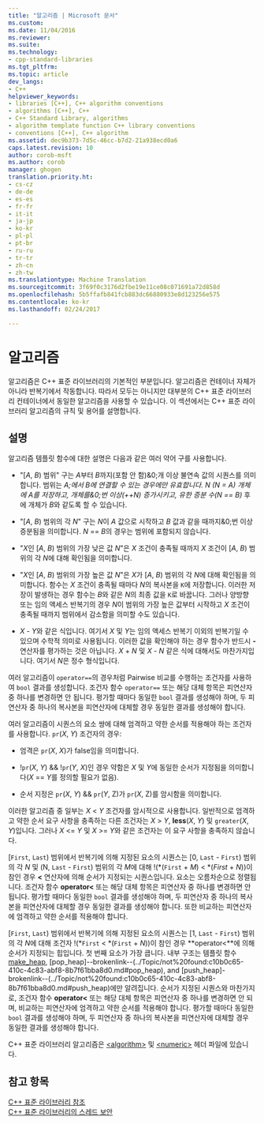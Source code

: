 ```yaml
---
title: "알고리즘 | Microsoft 문서"
ms.custom: 
ms.date: 11/04/2016
ms.reviewer: 
ms.suite: 
ms.technology:
- cpp-standard-libraries
ms.tgt_pltfrm: 
ms.topic: article
dev_langs:
- C++
helpviewer_keywords:
- libraries [C++], C++ algorithm conventions
- algorithms [C++], C++
- C++ Standard Library, algorithms
- algorithm template function C++ library conventions
- conventions [C++], C++ algorithm
ms.assetid: dec9b373-7d5c-46cc-b7d2-21a938ecd0a6
caps.latest.revision: 10
author: corob-msft
ms.author: corob
manager: ghogen
translation.priority.ht:
- cs-cz
- de-de
- es-es
- fr-fr
- it-it
- ja-jp
- ko-kr
- pl-pl
- pt-br
- ru-ru
- tr-tr
- zh-cn
- zh-tw
ms.translationtype: Machine Translation
ms.sourcegitcommit: 3f69f0c3176d2fbe19e11ce08c071691a72d858d
ms.openlocfilehash: 5b5ffafb841fcb883dc66880933e8d123256e575
ms.contentlocale: ko-kr
ms.lasthandoff: 02/24/2017

---
```

# <a name="algorithms"></a>알고리즘
알고리즘은 C++ 표준 라이브러리의 기본적인 부분입니다. 알고리즘은 컨테이너 자체가 아니라 반복기에서 작동합니다. 따라서 모두는 아니지만 대부분의 C++ 표준 라이브러리 컨테이너에서 동일한 알고리즘을 사용할 수 있습니다. 이 섹션에서는 C++ 표준 라이브러리 알고리즘의 규칙 및 용어를 설명합니다.  
  
## <a name="remarks"></a>설명  
 알고리즘 템플릿 함수에 대한 설명은 다음과 같은 여러 약어 구를 사용합니다.  
  
-   "[*A*, *B*) 범위" 구는 *A*부터 *B*까지(포함 안 함)&0;개 이상 불연속 값의 시퀀스를 의미합니다. 범위는 *A;*에서 *B*에 연결할 수 있는 경우에만 유효합니다. *N* (*N* = *A*) 개체에 *A*를 저장하고, 개체를&0;번 이상(++*N*) 증가시키고, 유한 증분 수(N == B*)* 후에 개체가 *B*와 같도록 할 수 있습니다.  
  
-   "[*A*, *B*) 범위의 각 *N*" 구는 *N*이 *A* 값으로 시작하고 *B* 값과 같을 때까지&0;번 이상 증분됨을 의미합니다. *N* == *B*의 경우는 범위에 포함되지 않습니다.  
  
-   "*X*인 [*A*, *B*) 범위의 가장 낮은 값 *N*"은 *X* 조건이 충족될 때까지 *X* 조건이 [*A*, *B*) 범위의 각 *N*에 대해 확인됨을 의미합니다.  
  
-   "*X*인 [*A*, *B*) 범위의 가장 높은 값 *N*"은 *X*가 [*A*, *B*) 범위의 각 *N*에 대해 확인됨을 의미합니다. 함수는 *X* 조건이 충족될 때마다 *N*의 복사본을 `K`에 저장합니다. 이러한 저장이 발생하는 경우 함수는 *B*와 같은 *N*의 최종 값을 `K`로 바꿉니다. 그러나 양방향 또는 임의 액세스 반복기의 경우 *N*이 범위의 가장 높은 값부터 시작하고 *X* 조건이 충족될 때까지 범위에서 감소함을 의미할 수도 있습니다.  
  
-   *X* - *Y*와 같은 식입니다. 여기서 *X* 및 *Y*는 임의 액세스 반복기 이외의 반복기일 수 있으며 수학적 의미로 사용됩니다. 이러한 값을 확인해야 하는 경우 함수가 반드시 **-** 연산자를 평가하는 것은 아닙니다. *X* + *N* 및 *X* - *N* 같은 식에 대해서도 마찬가지입니다. 여기서 *N*은 정수 형식입니다.  
  
 여러 알고리즘이 `operator==`의 경우처럼 Pairwise 비교를 수행하는 조건자를 사용하여 `bool` 결과를 생성합니다. 조건자 함수 `operator==` 또는 해당 대체 항목은 피연산자 중 하나를 변경하면 안 됩니다. 평가할 때마다 동일한 `bool` 결과를 생성해야 하며, 두 피연산자 중 하나의 복사본을 피연산자에 대체할 경우 동일한 결과를 생성해야 합니다.  
  
 여러 알고리즘이 시퀀스의 요소 쌍에 대해 엄격하고 약한 순서를 적용해야 하는 조건자를 사용합니다. `pr`(*X*, *Y*) 조건자의 경우:  
  
-   엄격은 `pr`(*X*, *X*)가 false임을 의미합니다.  
  
-   !`pr`(*X*, *Y*) && !`pr`(*Y*, *X*)인 경우 약함은 *X* 및 *Y*에 동일한 순서가 지정됨을 의미합니다(*X* == *Y*를 정의할 필요가 없음).  
  
-   순서 지정은 `pr`(*X*, *Y*) && `pr`(*Y*, Z)가 `pr`(*X*, Z)를 암시함을 의미합니다.  
  
 이러한 알고리즘 중 일부는 *X* \< *Y* 조건자를 암시적으로 사용합니다. 일반적으로 엄격하고 약한 순서 요구 사항을 충족하는 다른 조건자는 *X* > *Y*, **less**(*X*, *Y*) 및 `greater`(*X*, *Y*)입니다. 그러나 *X* \<= *Y* 및 *X* >= *Y*와 같은 조건자는 이 요구 사항을 충족하지 않습니다.  
  
 [`First`, `Last`) 범위에서 반복기에 의해 지정된 요소의 시퀀스는 [0, `Last` - `First`) 범위의 각 *N* 및 (N, `Last` - `First`) 범위의 각 *M*에 대해 !(\*(`First` + *M*) < \*(*First* + *N*))이 참인 경우 **<** 연산자에 의해 순서가 지정되는 시퀀스입니다. 요소는 오름차순으로 정렬됩니다. 조건자 함수 **operator<** 또는 해당 대체 항목은 피연산자 중 하나를 변경하면 안 됩니다. 평가할 때마다 동일한 `bool` 결과를 생성해야 하며, 두 피연산자 중 하나의 복사본을 피연산자에 대체할 경우 동일한 결과를 생성해야 합니다. 또한 비교하는 피연산자에 엄격하고 약한 순서를 적용해야 합니다.  
  
 [`First`, `Last`) 범위에서 반복기에 의해 지정된 요소의 시퀀스는 [1, `Last` - `First`) 범위의 각 *N*에 대해 조건자 !(\*`First` < \*(`First` + *N*))이 참인 경우 **operator<**에 의해 순서가 지정되는 힙입니다. 첫 번째 요소가 가장 큽니다. 내부 구조는 템플릿 함수 [make_heap](http://msdn.microsoft.com/Library/b09f795c-f368-4aa8-b57e-61ee6100ddc2), [pop_heap]--brokenlink--(../Topic/not%20found:c10b0c65-410c-4c83-abf8-8b7f61bba8d0.md#pop_heap), and [push_heap]-brokenlink--(../Topic/not%20found:c10b0c65-410c-4c83-abf8-8b7f61bba8d0.md#push_heap)에만 알려집니다. 순서가 지정된 시퀀스와 마찬가지로, 조건자 함수 **operator<** 또는 해당 대체 항목은 피연산자 중 하나를 변경하면 안 되며, 비교하는 피연산자에 엄격하고 약한 순서를 적용해야 합니다. 평가할 때마다 동일한 `bool` 결과를 생성해야 하며, 두 피연산자 중 하나의 복사본을 피연산자에 대체할 경우 동일한 결과를 생성해야 합니다.  
  
 C++ 표준 라이브러리 알고리즘은 [\<algorithm>](../standard-library/algorithm.md) 및 [\<numeric>](../standard-library/numeric.md) 헤더 파일에 있습니다.  
  
## <a name="see-also"></a>참고 항목  
 [C++ 표준 라이브러리 참조](../standard-library/cpp-standard-library-reference.md)   
 [C++ 표준 라이브러리의 스레드 보안](../standard-library/thread-safety-in-the-cpp-standard-library.md)


